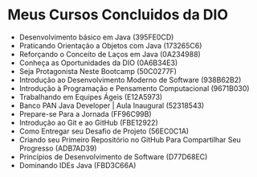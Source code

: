 
# Meus Cursos Concluidos da DIO

- Desenvolvimento básico em Java (395FE0CD)
- Praticando Orientação a Objetos com Java (173265C6)
- Reforçando o Conceito de Laços em Java (0A234988)
- Conheça as Oportunidades da DIO (0A6B34E3)
- Seja Protagonista Neste Bootcamp (50C0277F)
- Introdução ao Desenvolvimento Moderno de Software (938B62B2)
- Introdução à Programação e Pensamento Computacional (9671B030)
- Trabalhando em Equipes Ágeis (E12A5973)
- Banco PAN Java Developer | Aula Inaugural (52318543)
- Prepare-se Para a Jornada (FF96C99B)
- Introdução ao Git e ao GitHub (FBE12922)
- Como Entregar seu Desafio de Projeto (56EC0C1A)
- Criando seu Primeiro Repositório no GitHub Para Compartilhar Seu Progresso (ADB7AD39)
- Princípios de Desenvolvimento de Software (D77D68EC)
- Dominando IDEs Java (FBD3C66A)
